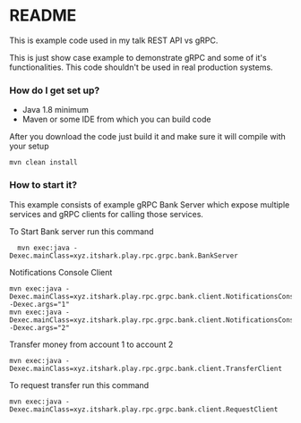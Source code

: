 # README #

This is example code used in my talk REST API vs gRPC.

This is just show case example to demonstrate gRPC and some of it's functionalities. This code shouldn't be used in real production systems.


### How do I get set up? ###

* Java 1.8 minimum
* Maven or some IDE from which you can build code

After you download the code just build it and make sure it will compile with your setup

```
mvn clean install
```

### How to start it?

This example consists of example gRPC Bank Server which expose multiple services and gRPC clients for calling those services. 


To Start Bank server run this command

```
  mvn exec:java -Dexec.mainClass=xyz.itshark.play.rpc.grpc.bank.BankServer
```

Notifications Console Client 

```
mvn exec:java -Dexec.mainClass=xyz.itshark.play.rpc.grpc.bank.client.NotificationsConsoleClient -Dexec.args="1"
mvn exec:java -Dexec.mainClass=xyz.itshark.play.rpc.grpc.bank.client.NotificationsConsoleClient -Dexec.args="2"
```

Transfer money from account 1 to account 2

```
mvn exec:java -Dexec.mainClass=xyz.itshark.play.rpc.grpc.bank.client.TransferClient
```

To request transfer run this command

```
mvn exec:java -Dexec.mainClass=xyz.itshark.play.rpc.grpc.bank.client.RequestClient
```

